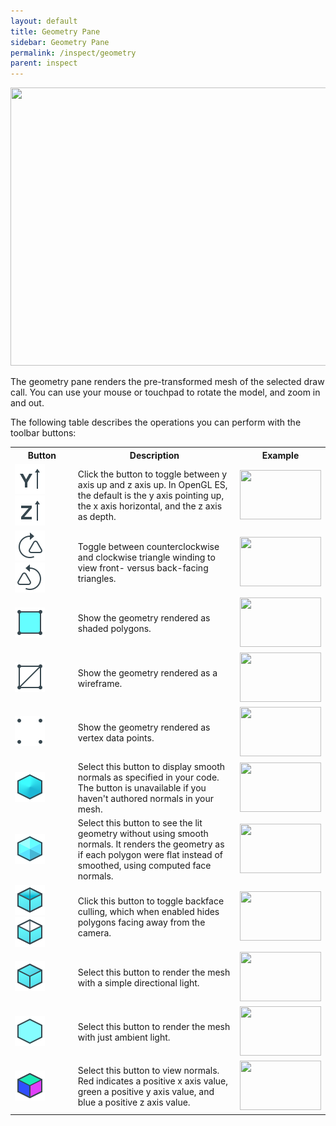 ```yaml
---
layout: default
title: Geometry Pane
sidebar: Geometry Pane
permalink: /inspect/geometry
parent: inspect
---
```


<img src="../images/geometry-pane.png" width="727px" height="445px"/>

The geometry pane renders the pre-transformed mesh of the selected draw call. You can use your mouse or touchpad to rotate the model, and zoom in and out.

The following table describes the operations you can perform with the toolbar buttons:


<table>
  <tbody>
    <tr>
      <th width="20%">Button</th>
      <th>Description</th>
      <th>Example</th>
    </tr>
    <tr>
      <td>
        <img class="toolbar-btn" src="https://raw.githubusercontent.com/google/gapid/master/gapic/res/icons/gapid/yup%402x.png" alt="Y-up"/>
        <img class="toolbar-btn" src="https://raw.githubusercontent.com/google/gapid/master/gapic/res/icons/gapid/zup%402x.png" alt="Z-up"/>
      </td>
      <td>
        Click the button to toggle between y axis up and z axis up. In OpenGL ES, the default is the y axis pointing up, the x axis horizontal, and the z axis as depth.
      </td>
      <td><img src="../images/geometry-zup.png" width="130px" height="79px"/></td>
    </tr>
    <tr>
      <td>
        <img class="toolbar-btn"  src="https://raw.githubusercontent.com/google/gapid/master/gapic/res/icons/gapid/winding_cw%402x.png" alt="Winding CW"/>
        <img class="toolbar-btn" src="https://raw.githubusercontent.com/google/gapid/master/gapic/res/icons/gapid/winding_ccw%402x.png" alt="Winding CCW"/>
      </td>
      <td>
        Toggle between counterclockwise and clockwise triangle winding to view front- versus back-facing triangles.
      </td>
      <td><img src="../images/geometry-winding.png" width="130px" height="79px"/></td>
    </tr>
    <tr>
      <td>
        <img class="toolbar-btn" src="https://raw.githubusercontent.com/google/gapid/master/gapic/res/icons/gapid/wireframe_none%402x.png" alt="Shaded"/>
      </td>
      <td>
        Show the geometry rendered as shaded polygons.
      </td>
      <td><img src="../images/geometry-shaded.png" width="130px" height="79px"/></td>
    </tr>
    <tr>
      <td>
        <img class="toolbar-btn" src="https://raw.githubusercontent.com/google/gapid/master/gapic/res/icons/gapid/wireframe_all%402x.png" alt="Wireframe"/>
      </td>
      <td>
        Show the geometry rendered as a wireframe.
      </td>
      <td><img src="../images/geometry-wireframe.png" width="130px" height="79px"/></td>
    </tr>
    <tr>
      <td>
        <img class="toolbar-btn" src="https://raw.githubusercontent.com/google/gapid/master/gapic/res/icons/gapid/point_cloud%402x.png" alt="Point Cloud"/>
      </td>
      <td>
        Show the geometry rendered as vertex data points.
      </td>
      <td><img src="../images/geometry-points.png" width="130px" height="79px"/></td>
    </tr>
    <tr>
      <td>
        <img class="toolbar-btn" src="https://raw.githubusercontent.com/google/gapid/master/gapic/res/icons/gapid/smooth%402x.png" alt="Authored Normals"/>
      </td>
      <td>
        Select this button to display smooth normals as specified in your code. The button is unavailable if you haven't authored normals in your mesh.
      </td>
      <td><img src="../images/geometry-shaded.png" width="130px" height="79px"/></td>
    </tr>
    <tr>
      <td>
        <img class="toolbar-btn" src="https://raw.githubusercontent.com/google/gapid/master/gapic/res/icons/gapid/faceted%402x.png" alt="Faceted Normals"/>
      </td>
      <td>
        Select this button to see the lit geometry without using smooth normals. It renders the geometry as if each polygon were flat instead of smoothed, using computed face normals.
      </td>
      <td><img src="../images/geometry-faceted.png" width="130px" height="79px"/></td>
    </tr>
    <tr>
      <td>
        <img class="toolbar-btn" src="https://raw.githubusercontent.com/google/gapid/master/gapic/res/icons/gapid/culling_disabled%402x.png" alt="Backface Culling Disabled"/>
        <img class="toolbar-btn" src="https://raw.githubusercontent.com/google/gapid/master/gapic/res/icons/gapid/culling_enabled%402x.png" alt="Backface Culling Enabled"/>
      </td>
      <td>
        Click this button to toggle backface culling, which when enabled hides polygons facing away from the camera.
      </td>
      <td><img src="../images/geometry-backface-cull.png" width="130px" height="79px"/></td>
    </tr>
    <tr>
      <td>
        <img class="toolbar-btn" src="https://raw.githubusercontent.com/google/gapid/master/gapic/res/icons/gapid/lit%402x.png" alt="Lit"/>
      </td>
      <td>
        Select this button to render the mesh with a simple directional light.
      </td>
      <td><img src="../images/geometry-shaded.png" width="130px" height="79px"/></td>
    </tr>
    <tr>
      <td>
        <img class="toolbar-btn" src="https://raw.githubusercontent.com/google/gapid/master/gapic/res/icons/gapid/flat%402x.png" alt="Flat"/>
      </td>
      <td>
        Select this button to render the mesh with just ambient light.
      </td>
      <td><img src="../images/geometry-ambient.png" width="130px" height="79px"/></td>
    </tr>
    <tr>
      <td>
        <img class="toolbar-btn" src="https://raw.githubusercontent.com/google/gapid/master/gapic/res/icons/gapid/normals%402x.png" alt="Normals"/>
      </td>
      <td>
        Select this button to view normals. Red indicates a positive x axis value, green a positive y axis value, and blue a positive z axis value.
      </td>
      <td><img src="../images/geometry-normals.png" width="130px" height="79px"/></td>
    </tr>
  </tbody>
</table>